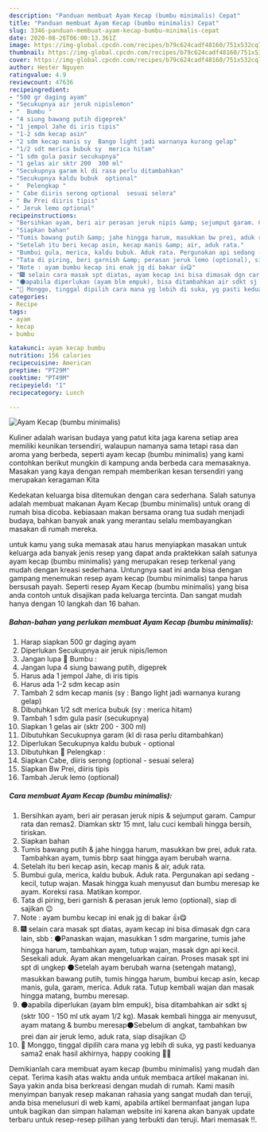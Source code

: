 ```yaml
---
description: "Panduan membuat Ayam Kecap (bumbu minimalis) Cepat"
title: "Panduan membuat Ayam Kecap (bumbu minimalis) Cepat"
slug: 3346-panduan-membuat-ayam-kecap-bumbu-minimalis-cepat
date: 2020-08-26T06:00:13.361Z
image: https://img-global.cpcdn.com/recipes/b79c624cadf48160/751x532cq70/ayam-kecap-bumbu-minimalis-foto-resep-utama.jpg
thumbnail: https://img-global.cpcdn.com/recipes/b79c624cadf48160/751x532cq70/ayam-kecap-bumbu-minimalis-foto-resep-utama.jpg
cover: https://img-global.cpcdn.com/recipes/b79c624cadf48160/751x532cq70/ayam-kecap-bumbu-minimalis-foto-resep-utama.jpg
author: Hester Nguyen
ratingvalue: 4.9
reviewcount: 47636
recipeingredient:
- "500 gr daging ayam"
- "Secukupnya air jeruk nipislemon"
- "  Bumbu "
- "4 siung bawang putih digeprek"
- "1 jempol Jahe di iris tipis"
- "1-2 sdm kecap asin"
- "2 sdm kecap manis sy  Bango light jadi warnanya kurang gelap"
- "1/2 sdt merica bubuk sy  merica hitam"
- "1 sdm gula pasir secukupnya"
- "1 gelas air sktr 200  300 ml"
- "Secukupnya garam kl di rasa perlu ditambahkan"
- "Secukupnya kaldu bubuk  optional"
- "  Pelengkap "
- " Cabe diiris serong optional  sesuai selera"
- " Bw Prei diiris tipis"
- " Jeruk lemo optional"
recipeinstructions:
- "Bersihkan ayam, beri air perasan jeruk nipis &amp; sejumput garam. Campur rata dan remas2. Diamkan sktr 15 mnt, lalu cuci kembali hingga bersih, tiriskan."
- "Siapkan bahan"
- "Tumis bawang putih &amp; jahe hingga harum, masukkan bw prei, aduk rata. Tambahkan ayam, tumis bbrp saat hingga ayam berubah warna."
- "Setelah itu beri kecap asin, kecap manis &amp; air, aduk rata."
- "Bumbui gula, merica, kaldu bubuk. Aduk rata. Pergunakan api sedang - kecil, tutup wajan. Masak hingga kuah menyusut dan bumbu meresap ke ayam. Koreksi rasa. Matikan kompor."
- "Tata di piring, beri garnish &amp; perasan jeruk lemo (optional), siap di sajikan 😉"
- "Note : ayam bumbu kecap ini enak jg di bakar 👍😋"
- "🎆 selain cara masak spt diatas, ayam kecap ini bisa dimasak dgn cara lain, sbb : ⚫Panaskan wajan, masukkan 1 sdm margarine, tumis jahe hingga harum, tambahkan ayam, tutup wajan, masak dgn api kecil. Sesekali aduk. Ayam akan mengeluarkan cairan. Proses masak spt ini spt di ungkep ⚫Setelah ayam berubah warna (setengah matang), masukkan bawang putih, tumis hingga harum, bumbui kecap asin, kecap manis, gula, garam, merica. Aduk rata. Tutup kembali wajan dan masak hingga matang, bumbu meresap."
- "⚫apabila diperlukan (ayam blm empuk), bisa ditambahkan air sdkt sj (sktr 100 - 150 ml utk ayam 1/2 kg). Masak kembali hingga air menyusut, ayam matang &amp; bumbu meresap⚫Sebelum di angkat, tambahkan bw prei dan air jeruk lemo, aduk rata, siap disajikan 😉"
- "🌟 Monggo, tinggal dipilih cara mana yg lebih di suka, yg pasti keduanya sama2 enak hasil akhirnya, happy cooking 🙏😊"
categories:
- Recipe
tags:
- ayam
- kecap
- bumbu

katakunci: ayam kecap bumbu 
nutrition: 156 calories
recipecuisine: American
preptime: "PT29M"
cooktime: "PT49M"
recipeyield: "1"
recipecategory: Lunch

---
```



![Ayam Kecap (bumbu minimalis)](https://img-global.cpcdn.com/recipes/b79c624cadf48160/751x532cq70/ayam-kecap-bumbu-minimalis-foto-resep-utama.jpg)

Kuliner adalah warisan budaya yang patut kita jaga karena setiap area memiliki keunikan tersendiri, walaupun namanya sama tetapi rasa dan aroma yang berbeda, seperti ayam kecap (bumbu minimalis) yang kami contohkan berikut mungkin di kampung anda berbeda cara memasaknya. Masakan yang kaya dengan rempah memberikan kesan tersendiri yang merupakan keragaman Kita

Kedekatan keluarga bisa ditemukan dengan cara sederhana. Salah satunya adalah membuat makanan Ayam Kecap (bumbu minimalis) untuk orang di rumah bisa dicoba. kebiasaan makan bersama orang tua sudah menjadi budaya, bahkan banyak anak yang merantau selalu membayangkan masakan di rumah mereka.



untuk kamu yang suka memasak atau harus menyiapkan masakan untuk keluarga ada banyak jenis resep yang dapat anda praktekkan salah satunya ayam kecap (bumbu minimalis) yang merupakan resep terkenal yang mudah dengan kreasi sederhana. Untungnya saat ini anda bisa dengan gampang menemukan resep ayam kecap (bumbu minimalis) tanpa harus bersusah payah.
Seperti resep Ayam Kecap (bumbu minimalis) yang bisa anda contoh untuk disajikan pada keluarga tercinta. Dan sangat mudah hanya dengan 10 langkah dan 16 bahan.


<!--inarticleads1-->

##### Bahan-bahan yang perlukan membuat Ayam Kecap (bumbu minimalis):

1. Harap siapkan 500 gr daging ayam
1. Diperlukan Secukupnya air jeruk nipis/lemon
1. Jangan lupa  🌠 Bumbu :
1. Jangan lupa 4 siung bawang putih, digeprek
1. Harus ada 1 jempol Jahe, di iris tipis
1. Harus ada 1-2 sdm kecap asin
1. Tambah 2 sdm kecap manis (sy : Bango light jadi warnanya kurang gelap)
1. Dibutuhkan 1/2 sdt merica bubuk (sy : merica hitam)
1. Tambah 1 sdm gula pasir (secukupnya)
1. Siapkan 1 gelas air (sktr 200 - 300 ml)
1. Dibutuhkan Secukupnya garam (kl di rasa perlu ditambahkan)
1. Diperlukan Secukupnya kaldu bubuk - optional
1. Dibutuhkan  🌠 Pelengkap :
1. Siapkan  Cabe, diiris serong (optional - sesuai selera)
1. Siapkan  Bw Prei, diiris tipis
1. Tambah  Jeruk lemo (optional)




<!--inarticleads2-->

##### Cara membuat  Ayam Kecap (bumbu minimalis):

1. Bersihkan ayam, beri air perasan jeruk nipis &amp; sejumput garam. Campur rata dan remas2. Diamkan sktr 15 mnt, lalu cuci kembali hingga bersih, tiriskan.
1. Siapkan bahan
1. Tumis bawang putih &amp; jahe hingga harum, masukkan bw prei, aduk rata. Tambahkan ayam, tumis bbrp saat hingga ayam berubah warna.
1. Setelah itu beri kecap asin, kecap manis &amp; air, aduk rata.
1. Bumbui gula, merica, kaldu bubuk. Aduk rata. Pergunakan api sedang - kecil, tutup wajan. Masak hingga kuah menyusut dan bumbu meresap ke ayam. Koreksi rasa. Matikan kompor.
1. Tata di piring, beri garnish &amp; perasan jeruk lemo (optional), siap di sajikan 😉
1. Note : ayam bumbu kecap ini enak jg di bakar 👍😋
1. 🎆 selain cara masak spt diatas, ayam kecap ini bisa dimasak dgn cara lain, sbb : ⚫Panaskan wajan, masukkan 1 sdm margarine, tumis jahe hingga harum, tambahkan ayam, tutup wajan, masak dgn api kecil. Sesekali aduk. Ayam akan mengeluarkan cairan. Proses masak spt ini spt di ungkep ⚫Setelah ayam berubah warna (setengah matang), masukkan bawang putih, tumis hingga harum, bumbui kecap asin, kecap manis, gula, garam, merica. Aduk rata. Tutup kembali wajan dan masak hingga matang, bumbu meresap.
1. ⚫apabila diperlukan (ayam blm empuk), bisa ditambahkan air sdkt sj (sktr 100 - 150 ml utk ayam 1/2 kg). Masak kembali hingga air menyusut, ayam matang &amp; bumbu meresap⚫Sebelum di angkat, tambahkan bw prei dan air jeruk lemo, aduk rata, siap disajikan 😉
1. 🌟 Monggo, tinggal dipilih cara mana yg lebih di suka, yg pasti keduanya sama2 enak hasil akhirnya, happy cooking 🙏😊




Demikianlah cara membuat ayam kecap (bumbu minimalis) yang mudah dan cepat. Terima kasih atas waktu anda untuk membaca artikel makanan ini. Saya yakin anda bisa berkreasi dengan mudah di rumah. Kami masih menyimpan banyak resep makanan rahasia yang sangat mudah dan teruji, anda bisa menelusuri di web kami, apabila artikel bermanfaat jangan lupa untuk bagikan dan simpan halaman website ini karena akan banyak update terbaru untuk resep-resep pilihan yang terbukti dan teruji. Mari memasak !!. 
